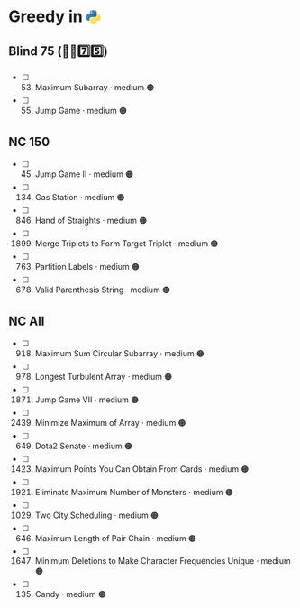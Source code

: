 # Greedy in <img src="../../assets/pythonLogo.png" alt="Python logo" style="height: 1em; vertical-align: sub;">

## Blind 75 (🧑‍🦯7️⃣5️⃣)
- [ ] 53. Maximum Subarray · medium 🟠
- [ ] 55. Jump Game · medium 🟠

## NC 150
- [ ] 45. Jump Game II · medium 🟠
- [ ] 134. Gas Station · medium 🟠
- [ ] 846. Hand of Straights · medium 🟠
- [ ] 1899. Merge Triplets to Form Target Triplet · medium 🟠
- [ ] 763. Partition Labels · medium 🟠
- [ ] 678. Valid Parenthesis String · medium 🟠

## NC All
- [ ] 918. Maximum Sum Circular Subarray · medium 🟠
- [ ] 978. Longest Turbulent Array · medium 🟠
- [ ] 1871. Jump Game VII · medium 🟠
- [ ] 2439. Minimize Maximum of Array · medium 🟠
- [ ] 649. Dota2 Senate · medium 🟠
- [ ] 1423. Maximum Points You Can Obtain From Cards · medium 🟠
- [ ] 1921. Eliminate Maximum Number of Monsters · medium 🟠
- [ ] 1029. Two City Scheduling · medium 🟠
- [ ] 646. Maximum Length of Pair Chain · medium 🟠
- [ ] 1647. Minimum Deletions to Make Character Frequencies Unique · medium 🟠
- [ ] 135. Candy · medium 🟠